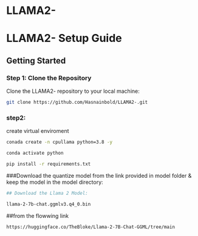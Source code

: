 # LLAMA2-
# LLAMA2- Setup Guide

## Getting Started

### Step 1: Clone the Repository

Clone the LLAMA2- repository to your local machine:

```bash
git clone https://github.com/Hasnainbold/LLAMA2-.git
```

### step2:

create virtual enviroment 

```bash
conada create -n cpullama python=3.8 -y
```

```bash 
conda activate python
```

```bash
pip install -r requirements.txt
```
###Download the quantize model from the link provided in model folder & keep the model in the model directory:

```ini
## Download the Llama 2 Model:
```
```bash 
llama-2-7b-chat.ggmlv3.q4_0.bin
```

##from the flowwing link
```bash
https://huggingface.co/TheBloke/Llama-2-7B-Chat-GGML/tree/main
```